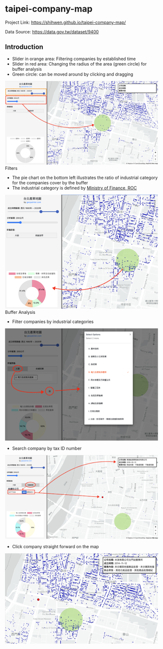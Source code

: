 # taipei-company-map

Project Link: https://shihwen.github.io/taipei-company-map/

Data Source: https://data.gov.tw/dataset/9400


## Introduction

* Slider in orange area: Filtering companies by established time
* Slider in red area: Changing the radius of the area (green circle) for buffer analysis
* Green circle: can be moved around by clicking and dragging

![](https://github.com/ShihWen/taipei-company-map/blob/main/img/img1_filters.png)
Filters

* The pie chart on the bottom left illustrates the ratio of industrial category for the companies cover by the buffer
* The industrial category is defined by [Ministry of Finance, ROC](https://www.mof.gov.tw/singlehtml/219?cntId=75670)

![](https://github.com/ShihWen/taipei-company-map/blob/main/img/img2_buffer.png)
Buffer Analysis


* Filter companies by industrial categories

![](https://github.com/ShihWen/taipei-company-map/blob/main/img/img3_industryCategory.png)


* Search company by tax ID number

![](https://github.com/ShihWen/taipei-company-map/blob/main/img/img4_codeSearch.png)


* Click company straight forward on the map

![](https://github.com/ShihWen/taipei-company-map/blob/main/img/img5_clickMap.png)
